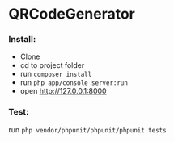# QRCodeGenerator
### Install:
* Clone
* cd to project folder
* run `composer install`
* run `php app/console server:run`
* open http://127.0.0.1:8000

### Test:
run `php vendor/phpunit/phpunit/phpunit tests`
